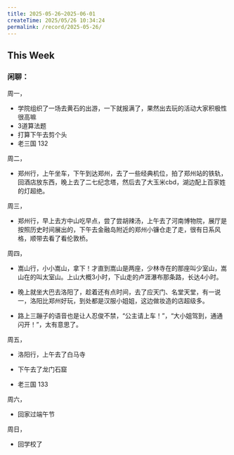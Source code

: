 ```yaml
---
title: 2025-05-26~2025-06-01
createTime: 2025/05/26 10:34:24
permalink: /record/2025-05-26/
---
```


## This Week

### 闲聊：
周一，
- 学院组织了一场去黄石的出游，一下就报满了，果然出去玩的活动大家积极性很高嘛
- 3道算法题
- 打算下午去剪个头
- 老三国 132

周二，
- 郑州行，上午坐车，下午到达郑州，去了一些经典机位，拍了郑州站的铁轨，回酒店放东西，晚上去了二七纪念塔，然后去了大玉米cbd，湖边配上百家姓的灯超绝。

周三，
- 郑州行，早上去方中山吃早点，尝了尝胡辣汤，上午去了河南博物院，展厅是按照历史时间展出的，下午去金融岛附近的郑州小镰仓走了走，很有日系风格，顺带去看了看伦敦桥。

周四，
- 嵩山行，小小嵩山，拿下！才直到嵩山是两座，少林寺在的那座叫少室山，嵩山在的叫太室山。上山大概3小时，下山走的卢涯瀑布那条路，长达4小时。

- 晚上就坐大巴去洛阳了，趁着还有点时间，去了应天门、名堂天堂，有一说一，洛阳比郑州好玩，到处都是汉服小姐姐，这边做妆造的店超级多。

- 路上三蹦子的语音也是让人忍俊不禁，“公主请上车！”，“大小姐驾到，通通闪开！”，太有意思了。

周五，
- 洛阳行，上午去了白马寺

- 下午去了龙门石窟

- 老三国 133

周六，
- 回家过端午节

周日，
- 回学校了